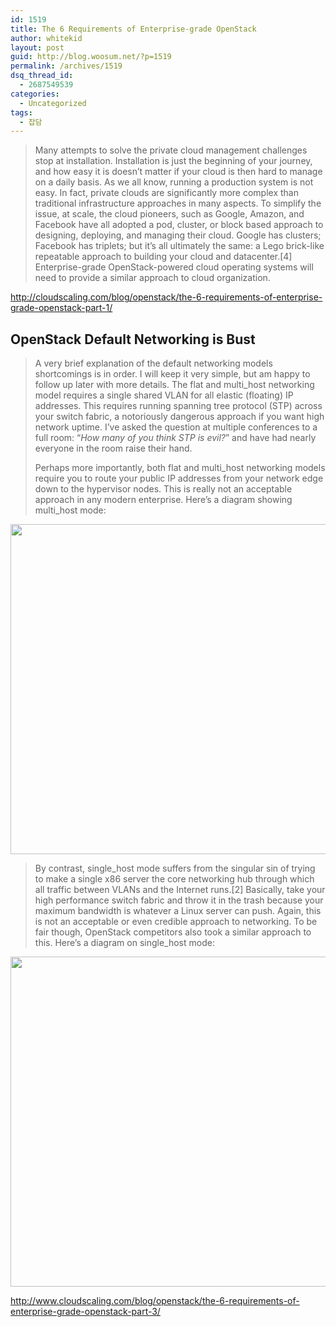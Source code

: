 ```yaml
---
id: 1519
title: The 6 Requirements of Enterprise-grade OpenStack
author: whitekid
layout: post
guid: http://blog.woosum.net/?p=1519
permalink: /archives/1519
dsq_thread_id:
  - 2687549539
categories:
  - Uncategorized
tags:
  - 잡담
---
```

> Many attempts to solve the private cloud management challenges stop at installation. Installation is just the beginning of your journey, and how easy it is doesn’t matter if your cloud is then hard to manage on a daily basis. As we all know, running a production system is not easy. In fact, private clouds are significantly more complex than traditional infrastructure approaches in many aspects. To simplify the issue, at scale, the cloud pioneers, such as Google, Amazon, and Facebook have all adopted a pod, cluster, or block based approach to designing, deploying, and managing their cloud. Google has clusters; Facebook has triplets; but it’s all ultimately the same: a Lego brick-like repeatable approach to building your cloud and datacenter.[4] Enterprise-grade OpenStack-powered cloud operating systems will need to provide a similar approach to cloud organization.

<http://cloudscaling.com/blog/openstack/the-6-requirements-of-enterprise-grade-openstack-part-1/>

## OpenStack Default Networking is Bust

> A very brief explanation of the default networking models shortcomings is in order. I will keep it very simple, but am happy to follow up later with more details. The flat and multi_host networking model requires a single shared VLAN for all elastic (floating) IP addresses. This requires running spanning tree protocol (STP) across your switch fabric, a notoriously dangerous approach if you want high network uptime. I’ve asked the question at multiple conferences to a full room: “*How many of you think STP is evil?*” and have had nearly everyone in the room raise their hand.
> 
> Perhaps more importantly, both flat and multi\_host networking models require you to route your public IP addresses from your network edge down to the hypervisor nodes. This is really not an acceptable approach in any modern enterprise. Here’s a diagram showing multi\_host mode:

<img class="alignnone" src="http://img.readitlater.com/i/www.cloudscaling.com/wp-content/uploads/2014/05/6-Requirements-for-Enterprise-grade-OpenStack-Supporting-Material.0081/RS/w704.jpg" alt="" width="704" height="528" />

> By contrast, single\_host mode suffers from the singular sin of trying to make a single x86 server the core networking hub through which all traffic between VLANs and the Internet runs.[2] Basically, take your high performance switch fabric and throw it in the trash because your maximum bandwidth is whatever a Linux server can push. Again, this is not an acceptable or even credible approach to networking. To be fair though, OpenStack competitors also took a similar approach to this. Here’s a diagram on single\_host mode:

<img class="alignnone" src="http://img.readitlater.com/i/www.cloudscaling.com/wp-content/uploads/2014/05/6-Requirements-for-Enterprise-grade-OpenStack-Supporting-Material.007/RS/w704.jpg" alt="" width="704" height="528" />

<http://www.cloudscaling.com/blog/openstack/the-6-requirements-of-enterprise-grade-openstack-part-3/>